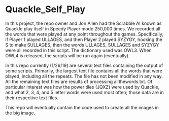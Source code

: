 # Quackle_Self_Play

In this project, the repo owner and Jon Allen had the Scrabble AI known as Quackle play itself in Speedy Player mode 250,000 times. We recorded all the words that were played at any point throughout the games.  Specifically, if Player 1 played ULLAGES, and then Player 2 played SYZYGY, hooking the S to make SULLAGES, then the words ULLAGES, SULLAGES and SYZYGY were all recorded in this script. The dictionary used was OWL3.  When OWL4 is released, the scripts will be run again (eventually). 

In this repo currently (1/26/19) are several text files containing the output of some scripts.  Primarily, the largest text file contains all the words that were played, including all the repeats.  The file has not been modified in any way.  All the remaining text files are results of processing allthewords.txt.  Of particular interest was how the power tiles (JQXZ) were used by Quackle, and what 2, 3, 4, and 5 letter words were used most often; those data are in their respective text files.

This repo will eventually contain the code used to create all the images in the big image.
